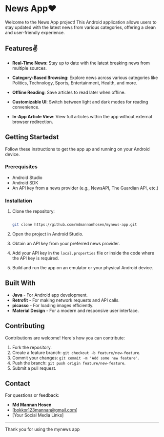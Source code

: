 
# News App❤

Welcome to the News App project! This Android application allows users to stay updated with the latest news from various categories, offering a clean and user-friendly experience.

## Features✌

- **Real-Time News**: Stay up to date with the latest breaking news from multiple sources.
- **Category-Based Browsing**: Explore news across various categories like Politics, Technology, Sports, Entertainment, Health, and more.

- **Offline Reading**: Save articles to read later when offline.

- **Customizable UI**: Switch between light and dark modes for reading convenience.
- **In-App Article View**: View full articles within the app without external browser redirection.



## Getting Startedst

Follow these instructions to get the app up and running on your Android device.

### Prerequisites

- Android Studio
- Android SDK
- An API key from a news provider (e.g., NewsAPI, The Guardian API, etc.)

### Installation

1. Clone the repository:

    ```bash

    git clone https://github.com/mdmannanhosen/mynews-app.git

    ```

2. Open the project in Android Studio.

3. Obtain an API key from your preferred news provider.

4. Add your API key in the `local.properties` file or inside the code where the API key is required.

5. Build and run the app on an emulator or your physical Android device.



## Built With

- **Java** - For Android app development.
- **Retrofit** - For making network requests and API calls.
- **picasso** - For loading images efficiently.
- **Material Design** - For a modern and responsive user interface.

## Contributing

Contributions are welcome! Here's how you can contribute:

1. Fork the repository.
2. Create a feature branch: `git checkout -b feature/new-feature`.
3. Commit your changes: `git commit -m 'Add some new feature'`.
4. Push the branch: `git push origin feature/new-feature`.
5. Submit a pull request.



## Contact

For questions or feedback:

- **Md Mannan Hosen**
- [bokkor123mannan@gmail.com]
- [Your Social Media Links]

---

Thank you for using the mynews app
